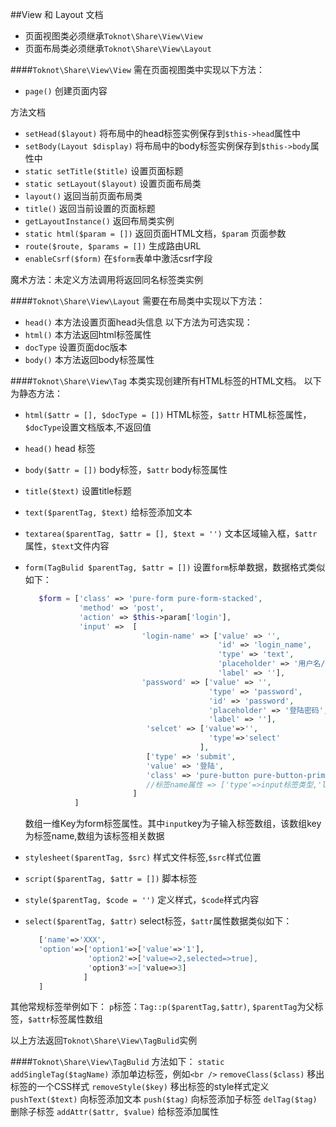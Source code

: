 ##View 和 Layout 文档
* 页面视图类必须继承`Toknot\Share\View\View`
* 页面布局类必须继承`Toknot\Share\View\Layout`

####`Toknot\Share\View\View`
需在页面视图类中实现以下方法：
* `page()` 创建页面内容

方法文档
* `setHead($layout)` 将布局中的head标签实例保存到`$this->head`属性中
* `setBody(Layout $display)` 将布局中的body标签实例保存到`$this->body`属性中
* `static setTitle($title)`  设置页面标题
* `static setLayout($layout)` 设置页面布局类
* `layout()` 返回当前页面布局类
* `title()` 返回当前设置的页面标题
* `getLayoutInstance()` 返回布局类实例
* `static html($param = [])` 返回页面HTML文档，`$param` 页面参数
* `route($route, $params = [])` 生成路由URL
* `enableCsrf($form)`   在`$form`表单中激活csrf字段

魔术方法：未定义方法调用将返回同名标签类实例

####`Toknot\Share\View\Layout`
需要在布局类中实现以下方法：
* `head()` 本方法设置页面head头信息
以下方法为可选实现：
* `html()` 本方法返回html标签属性
* `docType` 设置页面doc版本
* `body()` 本方法返回body标签属性

####`Toknot\Share\View\Tag`
本类实现创建所有HTML标签的HTML文档。
以下为静态方法：
* `html($attr = [], $docType = [])` HTML标签，`$attr` HTML标签属性，`$docType`设置文档版本,不返回值
* `head()`   head 标签
* `body($attr = [])` body标签，`$attr` body标签属性
* `title($text)` 设置title标题
* `text($parentTag, $text)` 给标签添加文本
* `textarea($parentTag, $attr = [], $text = '')` 文本区域输入框，`$attr`属性，`$text`文件内容
* `form(TagBulid $parentTag, $attr = [])` 设置`form`标单数据，数据格式类似如下：
     ```php
        $form = ['class' => 'pure-form pure-form-stacked', 
                 'method' => 'post', 
                 'action' => $this->param['login'],
                 'input' =>  [
                               'login-name' => ['value' => '', 
                                                'id' => 'login_name', 
                                                'type' => 'text', 
                                                'placeholder' => '用户名/邮件/手机号', 
                                                'label' => ''],
                               'password' => ['value' => '', 
                                              'type' => 'password',
                                              'id' => 'password', 
                                              'placeholder' => '登陆密码', 
                                              'label' => ''],
                                'selcet' => ['value'=>'',
                                              'type'=>'select'
                                            ],
                                ['type' => 'submit', 
                                'value' => '登陆', 
                                'class' => 'pure-button pure-button-primary'],
                                //标签name属性 => ['type'=>input标签类型,'label'=> 使用label标签包含input ......]
                             ]
                ]
    ```
    数组一维Key为form标签属性。其中`input`key为子输入标签数组，该数组key为标签name,数组为该标签相关数据

* `stylesheet($parentTag, $src)` 样式文件标签,`$src`样式位置
* `script($parentTag, $attr = [])` 脚本标签
* `style($parentTag, $code = '')` 定义样式，`$code`样式内容
* `select($parentTag, $attr)`   select标签，`$attr`属性数据类似如下：
     ```php
        ['name'=>'XXX',
        'option'=>['option1'=>['value'=>'1'],
                   'option2'=>['value=>2,selected=>true],
                   'option3'=>['value=>3]
                  ]
        ]
    ```

其他常规标签举例如下：
`p`标签：`Tag::p($parentTag,$attr)`, `$parentTag`为父标签，`$attr`标签属性数组

以上方法返回`Toknot\Share\View\TagBulid`实例

####`Toknot\Share\View\TagBulid`
方法如下：
`static addSingleTag($tagName)` 添加单边标签，例如`<br />`
`removeClass($class)` 移出标签的一个CSS样式
`removeStyle($key)` 移出标签的style样式定义
`pushText($text)` 向标签添加文本
`push($tag)` 向标签添加子标签
`delTag($tag)`删除子标签
`addAttr($attr, $value)` 给标签添加属性



